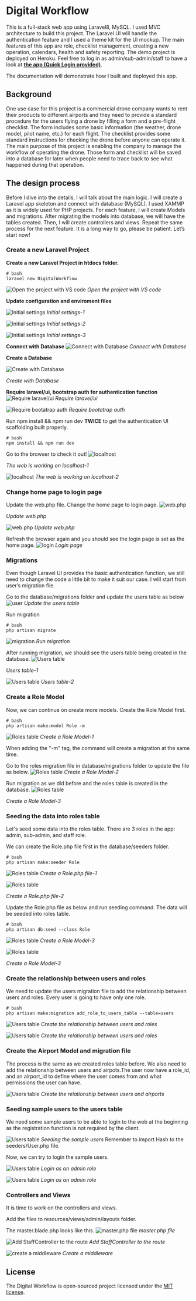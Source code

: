 # Digital Workflow

This is a full-stack web app using Laravel8, MySQL. I used MVC architecture to build this project. The Laravel UI will handle the authentication feature and I used a theme kit for the UI mockup. The main features of this app are role, checklist management, creating a new operation, calendars, health and safety reporting. The demo project is deployed on Heroku. Feel free to log in as admin/sub-admin/staff to have a look at **[the app (Quick Login provided)](http://digitalworkflow.herokuapp.com/)**.

The documentation will demonstrate how I built and deployed this app.

## Background

One use case for this project is a commercial drone company wants to rent their products to different airports and they need to provide a standard procedure for the users flying a drone by filling a form and a pre-flight checklist. The form includes some basic information (the weather, drone model, pilot name, etc.) for each flight. The checklist provides some standard instructions for checking the drone before anyone can operate it. The main purpose of this project is enabling the company to manage the workflow of operating the drone. Those form and checklist will be saved into a database for later when people need to trace back to see what happened during that operation.

## The design process

Before I dive into the details, I will talk about the main logic. I will create a Laravel app skeleton and connect with database (MySQL). I used XAMMP as it is widely used for PHP projects. For each feature, I will create Models and migrations. After migrating the models into database, we will have the tables created. Then, I will create controllers and views. Repeat the same process for the next feature. It is a long way to go, please be patient.
Let’s start now!

### Create a new Laravel Project

**Create a new Laravel Project in htdocs folder.**

```
# bash
laravel new DigitalWorkflow
```
![Open the project with VS code](/img/12-2.openProjectVScode.PNG)
*Open the project with VS code*

**Update configuration and enviroment files**

![Initial settings](/img/12-3.initSetting.PNG)
*Initial settings-1*

![Initial settings](/img/12-4.env.PNG)
*Initial settings-2*

![Initial settings](/img/12-5.timezone.PNG)
*Initial settings-3*

**Connect with Database**
![Connect with Database](/img/12-6.dbSetting.PNG)
*Connect with Database*

**Create a Database**

![Create with Database](/img/12-7.createDB.PNG)

*Create with Database*

**Require laravel/ui, bootstrap auth for authentication function**
![Require laravel/ui](/img/12-8-1.instalUI.PNG)
*Require laravel/ui*

![Require bootatrap auth](/img/12-8-2.instalUI.PNG)
*Require bootatrap auth*

Run npm install && npm run dev **TWICE** to get the authentication UI scaffolding built properly.

```
# bash
npm install && npm run dev
```

Go to the browser to check it out!
![localhost](/img/12-9-1.localhost.PNG)  

*The web is working on localhost-1*

![localhost](/img/12-9-2.localhost.PNG)
*The web is working on localhost-2*

### Change home page to login page
Update the web.php file. Change the home page to login page.
![web.php](/img/12-10-1.routelogin.PNG)

*Update web.php*

![web.php](/img/12-10-2.routelogin.PNG)
*Update web.php*

Refresh the browser again and you should see the login page is set as the home page.
![login](/img/12-10-3.routelogin.PNG)
*Login page*

### Migrations
Even though Laravel UI provides the basic authentication function, we still need to change the code a little bit to make it suit our case. I will start from user’s migration file.

Go to the database/migrations folder and update the users table as below
![user](/img/12-11-1.userMigration.PNG)
*Update the users table*

Run migration

```
# bash
php artisan migrate
```

![migration](/img/12-11-2.userMigration.PNG)
*Run migration*

After running migration, we should see the users table being created in the database.
![Users table](/img/12-11-3.userMigration.PNG)

*Users table-1*

![Users table](/img/12-11-4.userMigration.PNG)
*Users table-2*

### Create a Role Model
Now, we can continue on create more models.
Create the Role Model first.

```
# bash
php artisan make:model Role -m
```

![Roles table](/img/12-11-5.userMigration.PNG)
*Create a Role Model-1*

When adding the "-m" tag, the command will create a migration at the same time.

Go to the roles migration file in database/migrations folder to update the file as below.
![Roles table](/img/12-11-6.userMigration.PNG)
*Create a Role Model-2*

Run migration as we did before and the roles table is created in the database.
![Roles table](/img/12-11-7.userMigration.PNG)

*Create a Role Model-3*

### Seeding the data into roles table
Let's seed some data into the roles table. There are 3 roles in the app: admin, sub-admin, and staff role.

We can create the Role.php file first in the database/seeders folder.


```
# bash
php artisan make:seeder Role
```

![Roles table](/img/12-11-8.userMigration.PNG)
*Create a Role.php file-1*

![Roles table](/img/12-11-9.userMigration.PNG)

*Create a Role.php file-2*

Update the Role.php file as below and run seeding command. The data will be seeded into roles table.

```
# bash
php artisan db:seed --class Role
```

![Roles table](/img/12-11-10.userMigration.PNG)
*Create a Role Model-3*


![Roles table](/img/12-11-11.userMigration.PNG)

*Create a Role Model-3*

### Create the relationship between users and roles
We need to update the users migration file to add the relationship between users and roles. Every user is going to have only one role.

```
# bash
php artisan make:migration add_role_to_users_table --table=users
```

![Users table](/img/12-11-12.userMigration.PNG)
*Create the relationship between users and roles*

![Users table](/img/12-11-13.userMigration.PNG)
*Create the relationship between users and roles*

### Create the Airport Model and migration file
The process is the same as we created roles table before. We also need to add the relationship between users and airpots.The user now have a role_id, and an airport_id to define where the user comes from and what permissions the user can have.

![Users table](/img/12-11-14.userMigration.PNG)
*Create the relationship between users and airports*

### Seeding sample users to the users table
We need some sample users to be able to login to the web at the beginning as the registration function is not required by the client.

![Users table](/img/12-11-15.userMigration.PNG)
*Seeding the sample users*
Remember to import Hash to the seeders/User.php file.

Now, we can try to  login the sample users.

![Users table](/img/12-11-16.userMigration.PNG)
*Login as an admin role*

![Users table](/img/12-11-17.userMigration.PNG)
*Login as an admin role*

### Controllers and Views
It is time to work on the controllers and views.

Add the files to resources/views/admin/layouts folder.

The master.blade.php looks like this.
![master.php file](/img/12-12.master.PNG)
*master.php file*

![Add StaffController to the route](/img/12-13-1.staffController.PNG)
*Add StaffController to the route*

![create a middleware](/img/12-14.middleware.PNG)
*Create a middleware*

## License

The Digital Workflow is open-sourced project licensed under the [MIT license](https://opensource.org/licenses/MIT).
